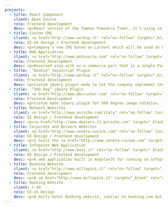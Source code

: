 ```yaml
---
projects:
  - title: React Component
    client: Open Source
    role: Frontend development
    desc: <p>React version of the famous Pomodoro Timer, it's using <a href="http://www.material-ui.com" target="_blank" rel="no-follow">material-ui</a> behind the scene.</p><p>The project is currently under development, <a href="https://github.com/alerosa/react-pomodoro-timer" target="blank" rel="no-follow">here's the link to the repository</a>.</p>
  - title: Custom CMS
    client: <a href="http://www.workup.it" rel="no-follow" target="_blank">Workup</a>
    role: UI-UX design / Frontend development
    desc: <p>Company's new CMS based on Laravel which will be used as base for every new site.</p><p>I prototyped and designed the layout, while passing along several iterations to improve user experience.</p><p>Then I built the entire frontend from scratch, creating a style-guide, a library of extremely flexible UI components and an entire css framework in SASS. I coded all the frontend in vanilla javascript and jQuery, creating a little framework to share states and events between components.</p>
  - title: Web Application
    client: <a href="http://www.motovario.com" rel="no-follow" target="_blank">Motovario</a>
    role: Frontend development
    desc: <p>Reserved area with an e-commerce part that is a Single Page Application built in vanilla javascript + jQuery.</p><p>The goal here was to make the order and purchasing experience smoother, removing delays between user's actions.</p>
  - title: 	“Wookie” Javascript Plugin
    client: <a href="http://www.workup.it" rel="no-follow" target="_blank">Workup</a>
    role: Frontend development
    desc: <p>Custom jQuery plugin made to let the company implement the new cookie policy law. It permits the websites to load and configure the cookie bar with a single line of code.</p><p>No dependencies required, the code itself check and load the necessary version of jQuery.</p>
  - title: 	“360 Deg” jQuery Plugin
    client: <a href="http://www.mbcrusher.com" rel="no-follow" target="_blank">MB Crusher</a>
    role: Frontend Development
    desc: <p>Custom made jQuery plugin for 360 degree image rotation. The code is closed source but you can see it in action <a href="http://www.mbcrusher.com/en/gb/products/crusher-buckets" target="_blank" rel="no-follow">here</a>.</p>
  - title: Network Websites
    client: <a href="http://www.porsche.com/italy" rel="no-follow" target="_blank">Porsche Italy</a>
    role: UI Design / Frontend development
    desc: <p><a href="http://www.dealers.it.porsche.com" target="_blank" rel="no-follow">New web platform</a> for Porsche's entire chain of italian distributors with pixel perfect responsive reproduction of Porsche's main website in plain css / javascript.</p> <p>I also designed and coded the <a href="https://drivingexperience.porsche.com" target="_blank" rel="no-follow">Porsche Driving Experience website</a>, an e-commerce for purchasing Porsche's driving courses.</p>
  - title: Corporate and Network Websites
    client: <a href="http://www.veneta-cucine.com" rel="no-follow" target="_blank">Veneta Cucine</a>
    role: UI Design / Frontend development
    desc: <p>I built the <a href="http://www.veneta-cucine.com" target="_blank" rel="no-follow">company's main website</a> along with others projects like <a href="http://www.veneta-cucine.com/album" target="_blank" rel="no-follow">Veneta Album</a>, a storytelling website with parallax scrolling, and <a href="http://calderara.venetacucine.com/" target="_blank" rel="no-follow">Veneta Network</a>, a centralized management platform of all Veneta Cucine dealers' sites.</p>
  - title: Infopoint Web Application
    client: <a href="http://www.baxi.it" rel="no-follow" target="_blank">Baxi</a>
    role: UI Design / Frontend development
    desc: <p>A web application built in AngularJS for running on infopoint totems.</p><p>The application is responsible for retrieving company information and communications from a Wordpress site through REST API, and presenting them in a clean and organized way on the various infopoints placed inside the factory.</p>
  - title: Booking Website
    client: <a href="http://www.millepini.it" rel="no-follow" target="_blank">Hotel Millepini</a>
    role: Frontend development
    desc: <p>A <a href="http://www.millepini.it" target="_blank" rel="no-follow">hotel website</a> with a booking room section. The booking options and configurations are quite complex and flexible and this has required a lot of effort both in code and UX design.</p>
  - title: Booking Website
    client: Y-40
    role: UI-UX Design
    desc: <p>A multi-hotel booking website, similar to booking.com but with a specific target and area. A lot of booking configurations which required a lot of research for optimizing the UX side of the project.</p><p>From a code point of view, it is a complete single page application made with AngularJS and Angular Routing.</p>
---
```

